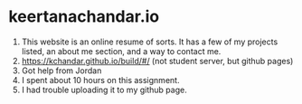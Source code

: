 # keertanachandar.io

1. This website is an online resume of sorts. It has a few of my projects listed, an about me section, and a way to contact me. 
2. https://kchandar.github.io/build/#/ (not student server, but github pages)
3. Got help from Jordan
4. I spent about 10 hours on this assignment.
5. I had trouble uploading it to my github page.